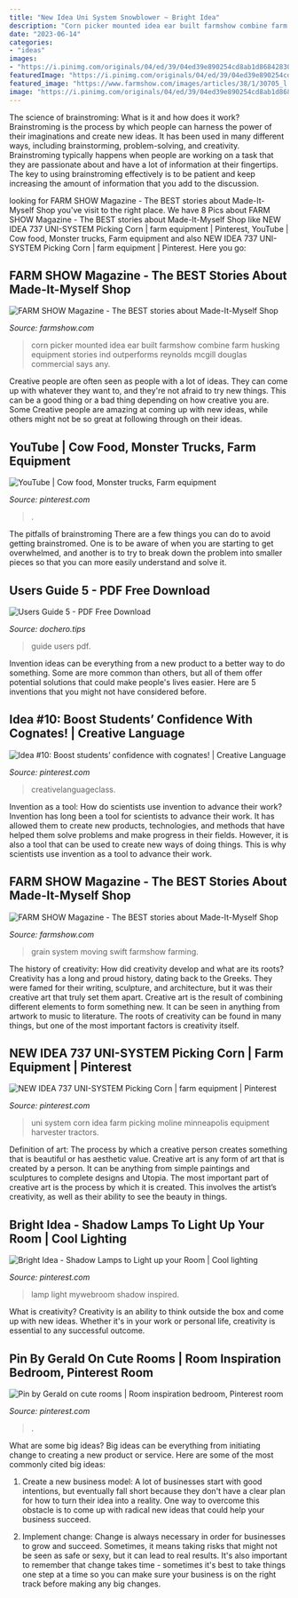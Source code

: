 ```yaml
---
title: "New Idea Uni System Snowblower ~ Bright Idea"
description: "Corn picker mounted idea ear built farmshow combine farm husking equipment stories ind outperforms reynolds mcgill douglas commercial says any"
date: "2023-06-14"
categories:
- "ideas"
images:
- "https://i.pinimg.com/originals/04/ed/39/04ed39e890254cd8ab1d86842830be65.jpg"
featuredImage: "https://i.pinimg.com/originals/04/ed/39/04ed39e890254cd8ab1d86842830be65.jpg"
featured_image: "https://www.farmshow.com/images/articles/38/1/30705_l.jpg"
image: "https://i.pinimg.com/originals/04/ed/39/04ed39e890254cd8ab1d86842830be65.jpg"
---
```



The science of brainstroming: What is it and how does it work?
Brainstroming is the process by which people can harness the power of their imaginations and create new ideas. It has been used in many different ways, including brainstorming, problem-solving, and creativity. Brainstroming typically happens when people are working on a task that they are passionate about and have a lot of information at their fingertips. The key to using brainstroming effectively is to be patient and keep increasing the amount of information that you add to the discussion.

	

		
looking for FARM SHOW Magazine - The BEST stories about Made-It-Myself Shop you've visit to the right place. We have 8 Pics about FARM SHOW Magazine - The BEST stories about Made-It-Myself Shop like NEW IDEA 737 UNI-SYSTEM Picking Corn | farm equipment | Pinterest, YouTube | Cow food, Monster trucks, Farm equipment and also NEW IDEA 737 UNI-SYSTEM Picking Corn | farm equipment | Pinterest. Here you go:
		
    
## FARM SHOW Magazine - The BEST Stories About Made-It-Myself Shop

<img loading=lazy src="http://www.farmshow.com/images/articlefull/938401315918269.jpg" onerror="this.onerror=null;this.src='https://tse4.mm.bing.net/th?id=OIP.58uw-5YdCKcXeqqRFm7ETQHaFC&amp;pid=15.1';" alt="FARM SHOW Magazine - The BEST stories about Made-It-Myself Shop">

_Source: farmshow.com_

>corn picker mounted idea ear built farmshow combine farm husking equipment stories ind outperforms reynolds mcgill douglas commercial says any. 

	

Creative people are often seen as people with a lot of ideas. They can come up with whatever they want to, and they're not afraid to try new things. This can be a good thing or a bad thing depending on how creative you are. Some Creative people are amazing at coming up with new ideas, while others might not be so great at following through on their ideas.

    
## YouTube | Cow Food, Monster Trucks, Farm Equipment

<img loading=lazy src="https://i.pinimg.com/originals/04/ed/39/04ed39e890254cd8ab1d86842830be65.jpg" onerror="this.onerror=null;this.src='https://tse1.mm.bing.net/th?id=OIP.B5NfkVhJQRUaWUYG-Q_Y-AHaEK&amp;pid=15.1';" alt="YouTube | Cow food, Monster trucks, Farm equipment">

_Source: pinterest.com_

>. 

	

The pitfalls of brainstroming
There are a few things you can do to avoid getting brainstromed. One is to be aware of when you are starting to get overwhelmed, and another is to try to break down the problem into smaller pieces so that you can more easily understand and solve it.

    
## Users Guide 5 - PDF Free Download

<img loading=lazy src="https://dochero.tips/img/60x80/pspp-users-guide_5ca555bd097c47bf318b45d7.jpg" onerror="this.onerror=null;this.src='https://tse4.mm.bing.net/th?id=OIP.SD2UC5lGfoZB2oh9oT2AFAAAAA&amp;pid=15.1';" alt="Users Guide 5 - PDF Free Download">

_Source: dochero.tips_

>guide users pdf. 

	

Invention ideas can be everything from a new product to a better way to do something. Some are more common than others, but all of them offer potential solutions that could make people's lives easier. Here are 5 inventions that you might not have considered before.

    
## Idea #10: Boost Students’ Confidence With Cognates! | Creative Language

<img loading=lazy src="https://i.pinimg.com/474x/12/3a/5a/123a5ad0cbf73174d58ab139295a3d89--teaching-spanish-spanish-classroom.jpg" onerror="this.onerror=null;this.src='https://tse1.mm.bing.net/th?id=OIP.rJ-W0KMcamqWfTR3CnmNmwAAAA&amp;pid=15.1';" alt="Idea #10: Boost students’ confidence with cognates! | Creative Language">

_Source: pinterest.com_

>creativelanguageclass. 

	

Invention as a tool: How do scientists use invention to advance their work?
Invention has long been a tool for scientists to advance their work. It has allowed them to create new products, technologies, and methods that have helped them solve problems and make progress in their fields. However, it is also a tool that can be used to create new ways of doing things. This is why scientists use invention as a tool to advance their work.

    
## FARM SHOW Magazine - The BEST Stories About Made-It-Myself Shop

<img loading=lazy src="https://www.farmshow.com/images/articles/38/1/30705_l.jpg" onerror="this.onerror=null;this.src='https://tse2.mm.bing.net/th?id=OIP.eSR1uJdR_-kL8JvB1V-crgHaFj&amp;pid=15.1';" alt="FARM SHOW Magazine - The BEST stories about Made-It-Myself Shop">

_Source: farmshow.com_

>grain system moving swift farmshow farming. 

	

The history of creativity: How did creativity develop and what are its roots?
Creativity has a long and proud history, dating back to the Greeks. They were famed for their writing, sculpture, and architecture, but it was their creative art that truly set them apart. Creative art is the result of combining different elements to form something new. It can be seen in anything from artwork to music to literature. The roots of creativity can be found in many things, but one of the most important factors is creativity itself.

    
## NEW IDEA 737 UNI-SYSTEM Picking Corn | Farm Equipment | Pinterest

<img loading=lazy src="https://s-media-cache-ak0.pinimg.com/736x/3b/ca/63/3bca63caea0c412af5f212d498951eec.jpg" onerror="this.onerror=null;this.src='https://tse3.mm.bing.net/th?id=OIP.6iRv5FZfDo6Ada2MVgrO3gHaFj&amp;pid=15.1';" alt="NEW IDEA 737 UNI-SYSTEM Picking Corn | farm equipment | Pinterest">

_Source: pinterest.com_

>uni system corn idea farm picking moline minneapolis equipment harvester tractors. 

	

Definition of art: The process by which a creative person creates something that is beautiful or has aesthetic value.
Creative art is any form of art that is created by a person. It can be anything from simple paintings and sculptures to complete designs and Utopia. The most important part of creative art is the process by which it is created. This involves the artist’s creativity, as well as their ability to see the beauty in things.

    
## Bright Idea - Shadow Lamps To Light Up Your Room | Cool Lighting

<img loading=lazy src="https://i.pinimg.com/originals/ed/df/b3/eddfb3a084466128d07ed7d8632b0acf.jpg" onerror="this.onerror=null;this.src='https://tse3.mm.bing.net/th?id=OIP.L2JT5Khu_VJFJHoc0tX6UAHaHa&amp;pid=15.1';" alt="Bright Idea - Shadow Lamps to Light up your Room | Cool lighting">

_Source: pinterest.com_

>lamp light mywebroom shadow inspired. 

	

What is creativity?
Creativity is an ability to think outside the box and come up with new ideas. Whether it's in your work or personal life, creativity is essential to any successful outcome.

    
## Pin By Gerald On Cute Rooms | Room Inspiration Bedroom, Pinterest Room

<img loading=lazy src="https://i.pinimg.com/originals/a6/91/a2/a691a217dc0e4a09ca25a976ccac1a1b.jpg" onerror="this.onerror=null;this.src='https://tse1.mm.bing.net/th?id=OIP.n7ibyOqtgxUzg567Fa1AmgHaNL&amp;pid=15.1';" alt="Pin by Gerald on cute rooms | Room inspiration bedroom, Pinterest room">

_Source: pinterest.com_

>. 

	

What are some big ideas?
Big ideas can be everything from initiating change to creating a new product or service. Here are some of the most commonly cited big ideas:
1. Create a new business model: A lot of businesses start with good intentions, but eventually fall short because they don't have a clear plan for how to turn their idea into a reality. One way to overcome this obstacle is to come up with radical new ideas that could help your business succeed.

2. Implement change: Change is always necessary in order for businesses to grow and succeed. Sometimes, it means taking risks that might not be seen as safe or sexy, but it can lead to real results. It's also important to remember that change takes time - sometimes it's best to take things one step at a time so you can make sure your business is on the right track before making any big changes.


